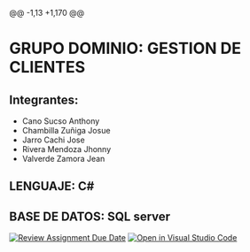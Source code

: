 @@ -1,13 +1,170 @@
# GRUPO DOMINIO: GESTION DE CLIENTES
## Integrantes:
- Cano Sucso Anthony
- Chambilla Zuñiga Josue
- Jarro Cachi Jose
- Rivera Mendoza Jhonny
- Valverde Zamora Jean

## LENGUAJE: C# 
## BASE DE DATOS: SQL server 

[![Review Assignment Due Date](https://classroom.github.com/assets/deadline-readme-button-24ddc0f5d75046c5622901739e7c5dd533143b0c8e959d652212380cedb1ea36.svg)](https://classroom.github.com/a/aGXEgyCG)
[![Open in Visual Studio Code](https://classroom.github.com/assets/open-in-vscode-718a45dd9cf7e7f842a935f5ebbe5719a5e09af4491e668f4dbf3b35d5cca122.svg)](https://classroom.github.com/online_ide?assignment_repo_id=11558561&assignment_repo_type=AssignmentRepo)